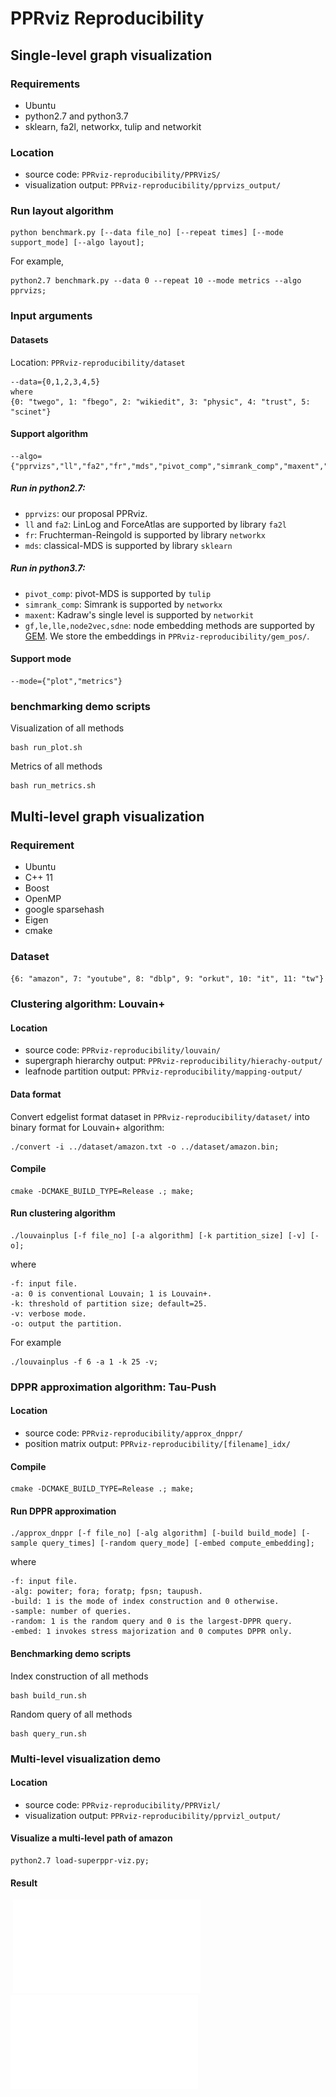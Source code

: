 # PPRviz Reproducibility

## Single-level graph visualization

### Requirements
* Ubuntu
* python2.7 and python3.7
* sklearn, fa2l, networkx, tulip and networkit
### Location
* source code: `PPRviz-reproducibility/PPRVizS/`
* visualization output: `PPRviz-reproducibility/pprvizs_output/`
### Run layout algorithm
```
python benchmark.py [--data file_no] [--repeat times] [--mode support_mode] [--algo layout];
```
For example,
```
python2.7 benchmark.py --data 0 --repeat 10 --mode metrics --algo pprvizs;
```
### Input arguments
#### Datasets
Location: `PPRviz-reproducibility/dataset`

```
--data={0,1,2,3,4,5}
where
{0: "twego", 1: "fbego", 2: "wikiedit", 3: "physic", 4: "trust", 5: "scinet"}
```
#### Support algorithm
```
--algo={"pprvizs","ll","fa2","fr","mds","pivot_comp","simrank_comp","maxent","gf","le","lle","node2vec","sdne"}
```
##### Run in python2.7:
* `pprvizs`: our proposal PPRviz.
* `ll` and `fa2`: LinLog and ForceAtlas are supported by library `fa2l`
* `fr`: Fruchterman-Reingold is supported by library `networkx`
* `mds`: classical-MDS is supported by library `sklearn`
##### Run in python3.7:
* `pivot_comp`: pivot-MDS is supported by `tulip`
* `simrank_comp`: Simrank is supported by `networkx`
* `maxent`: Kadraw's single level is supported by `networkit`
* `gf,le,lle,node2vec,sdne`: node embedding methods are supported by [GEM](https://github.com/palash1992/GEM). We store the embeddings in `PPRviz-reproducibility/gem_pos/`.
#### Support mode
```
--mode={"plot","metrics"}
```
### benchmarking demo scripts
Visualization of all methods
```
bash run_plot.sh 
```
Metrics of all methods
```
bash run_metrics.sh 
```
## Multi-level graph visualization

### Requirement
* Ubuntu
* C++ 11
* Boost
* OpenMP
* google sparsehash
* Eigen
* cmake
### Dataset
`{6: "amazon", 7: "youtube", 8: "dblp", 9: "orkut", 10: "it", 11: "tw"}`
                             
### Clustering algorithm: Louvain+
#### Location
* source code: `PPRviz-reproducibility/louvain/`
* supergraph hierarchy output: `PPRviz-reproducibility/hierachy-output/` 
* leafnode partition output: `PPRviz-reproducibility/mapping-output/` 
#### Data format
Convert edgelist format dataset in `PPRviz-reproducibility/dataset/` into binary format for Louvain+ algorithm:
```
./convert -i ../dataset/amazon.txt -o ../dataset/amazon.bin;
```
#### Compile
```
cmake -DCMAKE_BUILD_TYPE=Release .; make;
```
#### Run clustering algorithm
```
./louvainplus [-f file_no] [-a algorithm] [-k partition_size] [-v] [-o];
```
where
```
-f: input file.
-a: 0 is conventional Louvain; 1 is Louvain+.
-k: threshold of partition size; default=25.
-v: verbose mode.
-o: output the partition.
```
For example
```
./louvainplus -f 6 -a 1 -k 25 -v;
```
### DPPR approximation algorithm: Tau-Push
#### Location
* source code: `PPRviz-reproducibility/approx_dnppr/`
* position matrix output: `PPRviz-reproducibility/[filename]_idx/`
#### Compile
```
cmake -DCMAKE_BUILD_TYPE=Release .; make;
```
#### Run DPPR approximation
```
./approx_dnppr [-f file_no] [-alg algorithm] [-build build_mode] [-sample query_times] [-random query_mode] [-embed compute_embedding];
```
where
```
-f: input file.
-alg: powiter; fora; foratp; fpsn; taupush.
-build: 1 is the mode of index construction and 0 otherwise.
-sample: number of queries.
-random: 1 is the random query and 0 is the largest-DPPR query.
-embed: 1 invokes stress majorization and 0 computes DPPR only.
```
#### Benchmarking demo scripts
Index construction of all methods
```
bash build_run.sh 
```
Random query of all methods
```
bash query_run.sh 
```
### Multi-level visualization demo
#### Location
* source code: `PPRviz-reproducibility/PPRVizl/`
* visualization output: `PPRviz-reproducibility/pprvizl_output/`
#### Visualize a multi-level path of amazon
```
python2.7 load-superppr-viz.py;
```
#### Result
​             ![Level-1](pprvizl_output/amazon-c0_l2_57.pdf) ![Level-0](pprvizl_output/amazon-c0_l1_3715.pdf)
